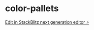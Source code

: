 # color-pallets

[Edit in StackBlitz next generation editor ⚡️](https://stackblitz.com/~/github.com/AsatryanHov/color-pallets)